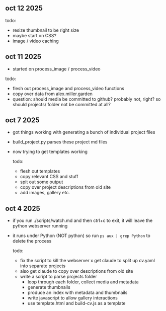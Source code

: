 oct 12 2025
-----------

todo:
- resize thumbnail to be right size
- maybe start on CSS?
- image / video caching

oct 11 2025
-----------

- started on process_image / process_video

todo:
- flesh out process_image and process_video functions
- copy over data from alex.miller.garden
- question: should media be committed to github? probably not, right? so should projects/ folder not be committed at all?

oct 7 2025
----------

- got things working with generating a bunch of individual project files
- build_project.py parses these project md files
- now trying to get templates working

  todo:
  - flesh out templates
  - copy relevant CSS and stuff
  - spit out some output
  - copy over project descriptions from old site
  - add images, gallery etc. 

oct 4 2025
----------

- if you run ./scripts/watch.md and then ctrl+c to exit, it will leave the python webserver running
- it runs under Python (NOT python) so run `ps aux | grep Python` to delete the process

  todo:
  - fix the script to kill the webserver
  x get claude to split up cv.yaml into separate projects
  - also get claude to copy over descriptions from old site
  - write a script to parse projects folder
    - loop through each folder, collect media and metadata
    - generate thumbnails
    - produce an index with metadata and thumbnails
    - write javascript to allow gallery interactions
    - use template.html and build-cv.js as a template
